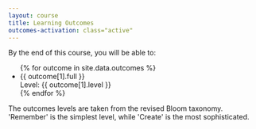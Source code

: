 ```yaml
---
layout: course
title: Learning Outcomes
outcomes-activation: class="active"
---
```

By the end of this course, you will be able to:

<ul class="list">
{% for outcome in site.data.outcomes %}
  <li>{{ outcome[1].full }}<br/>Level: {{ outcome[1].level }}</li>
{% endfor %}
</ul>
   
The outcomes levels are taken from the revised Bloom
taxonomy. 'Remember' is the simplest level, while 'Create' is
the most sophisticated.